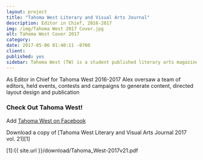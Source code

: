 ```yaml
---
layout: project
title: "Tahoma West Literary and Visual Arts Journal"
description: Editor in Chief, 2016-2017
img: /img/Tahoma West 2017 Cover.jpg
alt: Tahoma West Cover 2017
category: 
date: 2017-05-06 01:40:11 -0700
client: 
published: yes
sidebar: Tahoma West (TW) is a student published literary arts magazine that began in 1996 under the direction of John Peterson. The first issue was released in 1997 in conjunction with the opening of the new UW Tacoma campus. The TW received a National Program Directors’ Prize for Undergraduate Literary Magazines in 2001 and 2002 by The Association of Writers and Writing Programs. TW is dedicated to developing and promoting the arts at UW Tacoma by providing a way for students, faculty, alumni, and staff to publish their work. Submissions are accepted at various times throughout the quarter.
---
```


As Editor in Chief for Tahoma West 2016-2017 Alex oversaw a team of editors, held events, contests and campaigns to generate content, directed layout design and publication

<!-- <img src="/img/Tahoma West 2017 Cover.jpg" alt="Tahoma West Cover 2017"> -->

### Check Out Tahoma West!

Add [Tahoma West on Facebook](https://www.facebook.com/tahoma.west.1/)

Download a copy of [Tahoma West Literary and Visual Arts Journal 2017 vol. 21][1]

[1]:{{ site.url }}/download/Tahoma_West-2017v21.pdf